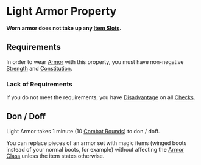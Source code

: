 # Light Armor Property

**Worn armor does not take up any [Item Slots](../../../../Player%20Characters/Derived%20Statistics/Item%20Slots.md).**

## Requirements

In order to wear [Armor](../../../Armor.md) with this property, you must have non-negative [Strength](../../../../Player%20Characters/Chosen%20Statistics/Strength.md) and [Constitution](../../../../Player%20Characters/Chosen%20Statistics/Constitution.md).

### Lack of Requirements

If you do not meet the requirements, you have [Disadvantage](../../../../Game%20Procedures/Dice%20Rolls/Disadvantage.md) on all [Checks](../../../../Game%20Procedures/Check.md).

## Don / Doff

Light Armor takes 1 minute (10 [Combat Rounds](../../../../Game%20Procedures/Round.md#Combat%20Round)) to don / doff.

You can replace pieces of an armor set with magic items (winged boots instead of your normal boots, for example) without affecting the [Armor Class](../../../../Player%20Characters/Derived%20Statistics/Armor%20Class.md) unless the item states otherwise.
